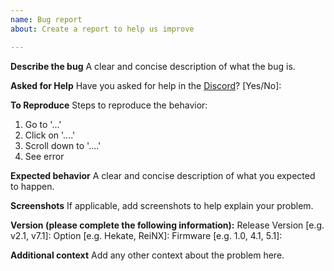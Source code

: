 ```yaml
---
name: Bug report
about: Create a report to help us improve

---
```


**Describe the bug**
A clear and concise description of what the bug is.

**Asked for Help**
Have you asked for help in the [Discord](https://discord.gg/qbRAuy7)? 
[Yes/No]:

**To Reproduce**
Steps to reproduce the behavior:
1. Go to '...'
2. Click on '....'
3. Scroll down to '....'
4. See error

**Expected behavior**
A clear and concise description of what you expected to happen.

**Screenshots**
If applicable, add screenshots to help explain your problem.

**Version (please complete the following information):**
Release Version [e.g. v2.1, v7.1]:
Option [e.g. Hekate, ReiNX]:
Firmware [e.g. 1.0, 4.1, 5.1]:

**Additional context**
Add any other context about the problem here.
